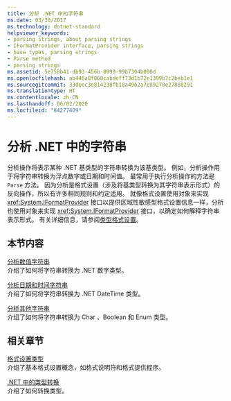 ```yaml
---
title: 分析 .NET 中的字符串
ms.date: 03/30/2017
ms.technology: dotnet-standard
helpviewer_keywords:
- parsing strings, about parsing strings
- IFormatProvider interface, parsing strings
- base types, parsing strings
- Parse method
- parsing strings
ms.assetid: 5e758b41-db93-456b-8999-99b7304b090d
ms.openlocfilehash: ab446a8f868cabdeff73d1b72e1399b7c2beb1e1
ms.sourcegitcommit: 33deec3e814238fb18a49b2a7e89278e27888291
ms.translationtype: HT
ms.contentlocale: zh-CN
ms.lasthandoff: 06/02/2020
ms.locfileid: "84277409"
---
```

# <a name="parsing-strings-in-net"></a>分析 .NET 中的字符串
分析操作将表示某种 .NET 基类型的字符串转换为该基类型。 例如，分析操作用于将字符串转换为浮点数字或日期和时间值。 最常用于执行分析操作的方法是 `Parse` 方法。 因为分析是格式设置（涉及将基类型转换为其字符串表示形式）的反向操作，所以有许多相同规则和约定适用。 就像格式设置使用对象来实现 <xref:System.IFormatProvider> 接口以提供区域性敏感型格式设置信息一样，分析也使用对象来实现 <xref:System.IFormatProvider> 接口，以确定如何解释字符串表示形式。 有关详细信息，请参阅[类型格式设置](formatting-types.md)。  
  
## <a name="in-this-section"></a>本节内容  
 [分析数值字符串](parsing-numeric.md)  
 介绍了如何将字符串转换为 .NET 数字类型。  
  
 [分析日期和时间字符串](parsing-datetime.md)  
 介绍了如何将字符串转换为 .NET DateTime  类型。  
  
 [分析其他字符串](parsing-other.md)  
 介绍了如何将字符串转换为 Char  、Boolean  和 Enum  类型。  
  
## <a name="related-sections"></a>相关章节  
 [格式设置类型](formatting-types.md)  
 介绍了基本格式设置概念，如格式说明符和格式提供程序。  
  
 [.NET 中的类型转换](type-conversion.md)  
 介绍了如何转换类型。
